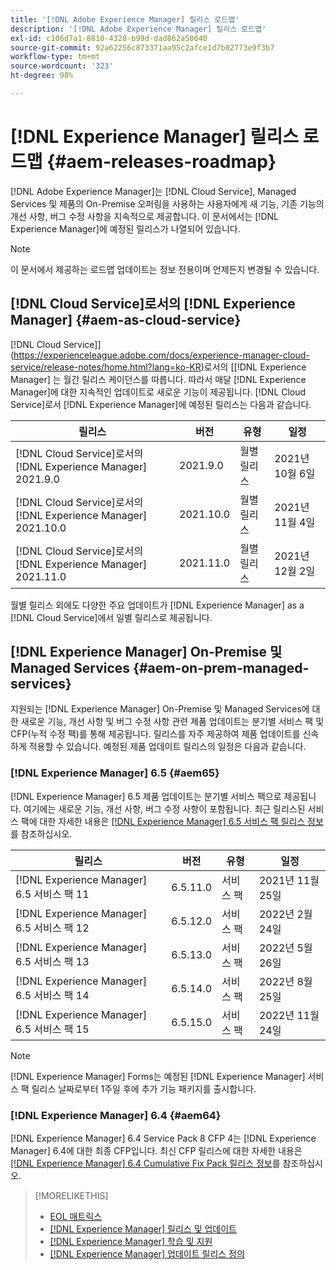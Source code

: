 ```yaml
---
title: '[!DNL Adobe Experience Manager] 릴리스 로드맵'
description: '[!DNL Adobe Experience Manager] 릴리스 로드맵'
exl-id: c106d7a1-8810-4328-b99d-dad862a50640
source-git-commit: 92a62256c873371aa95c2afce1d7b02773e9f3b7
workflow-type: tm+mt
source-wordcount: '323'
ht-degree: 98%

---
```


# [!DNL Experience Manager] 릴리스 로드맵 {#aem-releases-roadmap}

[!DNL Adobe Experience Manager]는 [!DNL Cloud Service], Managed Services 및 제품의 On-Premise 오퍼링을 사용하는 사용자에게 새 기능, 기존 기능의 개선 사항, 버그 수정 사항을 지속적으로 제공합니다. 이 문서에서는 [!DNL Experience Manager]에 예정된 릴리스가 나열되어 있습니다.

>[!NOTE]
>
>이 문서에서 제공하는 로드맵 업데이트는 정보 전용이며 언제든지 변경될 수 있습니다.

## [!DNL Cloud Service]로서의 [!DNL Experience Manager] {#aem-as-cloud-service}

 [!DNL Cloud Service]](https://experienceleague.adobe.com/docs/experience-manager-cloud-service/release-notes/home.html?lang=ko-KR)로서의 [[!DNL Experience Manager] 는 월간 릴리스 케이던스를 따릅니다. 따라서 매달 [!DNL Experience Manager]에 대한 지속적인 업데이트로 새로운 기능이 제공됩니다. [!DNL Cloud Service]로서 [!DNL Experience Manager]에 예정된 릴리스는 다음과 같습니다.

| 릴리스 | 버전 | 유형 | 일정 |
|---|---|---|---|
| [!DNL Cloud Service]로서의 [!DNL Experience Manager] 2021.9.0 | 2021.9.0 | 월별 릴리스 | 2021년 10월 6일 |
| [!DNL Cloud Service]로서의 [!DNL Experience Manager] 2021.10.0 | 2021.10.0 | 월별 릴리스 | 2021년 11월 4일 |
| [!DNL Cloud Service]로서의 [!DNL Experience Manager] 2021.11.0 | 2021.11.0 | 월별 릴리스 | 2021년 12월 2일 |

월별 릴리스 외에도 다양한 주요 업데이트가 [!DNL Experience Manager] as a [!DNL Cloud Service]에서 일별 릴리스로 제공됩니다.

## [!DNL Experience Manager] On-Premise 및 Managed Services {#aem-on-prem-managed-services}

지원되는 [!DNL Experience Manager] On-Premise 및 Managed Services에 대한 새로운 기능, 개선 사항 및 버그 수정 사항 관련 제품 업데이트는 분기별 서비스 팩 및 CFP(누적 수정 팩)를 통해 제공됩니다. 릴리스를 자주 제공하여 제품 업데이트를 신속하게 적용할 수 있습니다. 예정된 제품 업데이트 릴리스의 일정은 다음과 같습니다.

### [!DNL Experience Manager] 6.5 {#aem65}

[!DNL Experience Manager] 6.5 제품 업데이트는 분기별 서비스 팩으로 제공됩니다. 여기에는 새로운 기능, 개선 사항, 버그 수정 사항이 포함됩니다. 최근 릴리스된 서비스 팩에 대한 자세한 내용은 [[!DNL Experience Manager] 6.5 서비스 팩 릴리스 정보](https://experienceleague.adobe.com/docs/experience-manager-65/release-notes/service-pack/sp-release-notes.html?lang=ko-KR)를 참조하십시오.

| 릴리스 | 버전 | 유형 | 일정 |
|---|---|---|---|
| [!DNL Experience Manager] 6.5 서비스 팩 11 | 6.5.11.0 | 서비스 팩 | 2021년 11월 25일 |
| [!DNL Experience Manager] 6.5 서비스 팩 12 | 6.5.12.0 | 서비스 팩 | 2022년 2월 24일 |
| [!DNL Experience Manager] 6.5 서비스 팩 13 | 6.5.13.0 | 서비스 팩 | 2022년 5월 26일 |
| [!DNL Experience Manager] 6.5 서비스 팩 14 | 6.5.14.0 | 서비스 팩 | 2022년 8월 25일 |
| [!DNL Experience Manager] 6.5 서비스 팩 15 | 6.5.15.0 | 서비스 팩 | 2022년 11월 24일 |


>[!NOTE]
>
>[!DNL Experience Manager] Forms는 예정된 [!DNL Experience Manager] 서비스 팩 릴리스 날짜로부터 1주일 후에 추가 기능 패키지를 출시합니다.

### [!DNL Experience Manager] 6.4 {#aem64}

[!DNL Experience Manager] 6.4 Service Pack 8 CFP 4는 [!DNL Experience Manager] 6.4에 대한 최종 CFP입니다. 최신 CFP 릴리스에 대한 자세한 내용은 [[!DNL Experience Manager] 6.4 Cumulative Fix Pack 릴리스 정보](https://experienceleague.adobe.com/docs/experience-manager-64/release-notes/cfp-release-notes.html?lang=ko-KR)를 참조하십시오.

>[!MORELIKETHIS]
>
>* [EOL 매트릭스](https://helpx.adobe.com/kr/support/programs/eol-matrix.html)
>* [[!DNL Experience Manager]  릴리스 및 업데이트 ](https://helpx.adobe.com/kr/experience-manager/aem-releases-updates.html)
>* [[!DNL Experience Manager] 학습 및 지원](https://helpx.adobe.com/kr/support/experience-manager.html)
>* [[!DNL Experience Manager] 업데이트 릴리스 정의](/help/update-release-vehicle-definitions.md)

